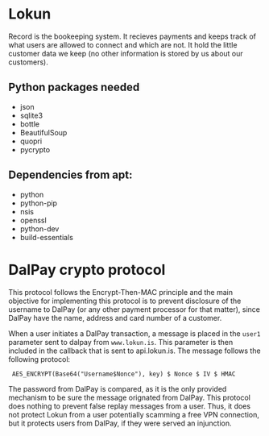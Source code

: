 Lokun
=======

Record is the bookeeping system. It recieves payments and keeps track of what
users are allowed to connect and which are not. It hold the little customer 
data we keep (no other information is stored by us about our customers). 

Python packages needed
---------------------
 * json
 * sqlite3
 * bottle
 * BeautifulSoup
 * quopri
 * pycrypto

Dependencies from apt:
-----------------------------
 * python
 * python-pip
 * nsis 
 * openssl 
 * python-dev
 * build-essentials

DalPay crypto protocol
======

This protocol follows the Encrypt-Then-MAC principle and the main objective 
for implementing this protocol is to prevent disclosure of the username to
DalPay (or any other payment processor for that matter), since DalPay have 
the name, address and card number of a customer. 

When a user initiates a DalPay transaction, a message is placed in the `user1` 
parameter sent to dalpay from `www.lokun.is`. This parameter is then included 
in the callback that is sent to api.lokun.is. The message follows the following
 protocol:

     AES_ENCRYPT(Base64("Username$Nonce"), key) $ Nonce $ IV $ HMAC


The password from DalPay is compared, as it is the only provided mechanism
to be sure the message orignated from DalPay. This protocol does nothing to 
prevent false replay messages from a user. Thus, it does not protect Lokun from
a user potentially scamming a free VPN connection, but it protects users from
DalPay, if they were served an injunction. 

